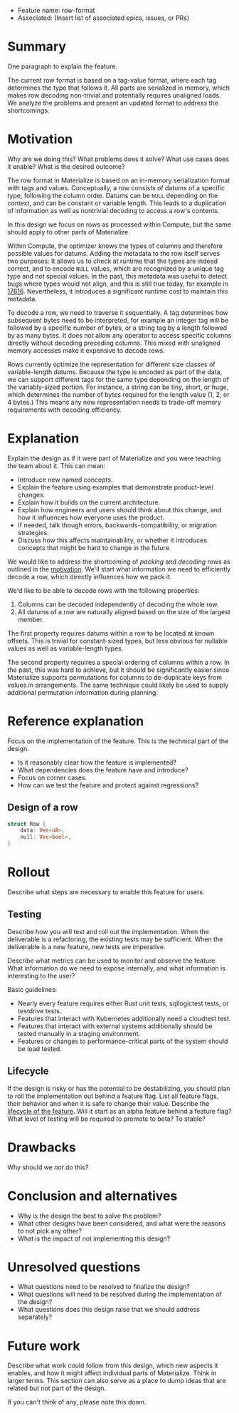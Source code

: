 - Feature name: row-format
- Associated: (Insert list of associated epics, issues, or PRs)

# Summary
[summary]: #summary

One paragraph to explain the feature.

The current row format is based on a tag-value format, where each tag determines the type that follows it.
All parts are serialized in memory, which makes row decoding non-trivial and potentially requires unaligned loads.
We analyze the problems and present an updated format to address the shortcomings.

# Motivation
[motivation]: #motivation

Why are we doing this? What problems does it solve? What use cases does it enable? What is the desired outcome?

The row format in Materialize is based on an in-memory serialization format with tags and values.
Conceptually, a row consists of datums of a specific type, following the column order.
Datums can be `NULL` depending on the context, and can be constant or variable length.
This leads to a duplication of information as well as nontrivial decoding to access a row's contents.

In this design we focus on rows as processed within Compute, but the same should apply to other parts of Materialize.

Within Compute, the optimizer knows the types of columns and therefore possible values for datums.
Adding the metadata to the row itself serves two purposes: It allows us to check at runtime that the types are indeed correct, and to encode `NULL` values, which are recognized by a unique tag type and not special values.
In the past, this metadata was useful to detect bugs where types would not align, and this is still true today, for example in [17616][#17616].
Nevertheless, it introduces a significant runtime cost to maintain this metadata.

[#17616]: https://github.com/MaterializeInc/materialize/issues/17616

To decode a row, we need to traverse it sequentially.
A tag determines how subsequent bytes need to be interpreted, for example an integer tag will be followed by a specific number of bytes, or a string tag by a length followed by as many bytes.
It does not allow any operator to access specific columns directly without decoding preceding columns.
This mixed with unaligned memory accesses make it expensive to decode rows.

Rows currently optimize the representation for different size classes of variable-length datums.
Because the type is encoded as part of the data, we can support different tags for the same type depending on the length of the variably-sized portion.
For instance, a string can be tiny, short, or huge, which determines the number of bytes required for the length value (1, 2, or 4 bytes.)
This means any new representation needs to trade-off memory requirements with decoding efficiency.

# Explanation
[explanation]: #explanation

Explain the design as if it were part of Materialize and you were teaching the team about it.
This can mean:

- Introduce new named concepts.
- Explain the feature using examples that demonstrate product-level changes.
- Explain how it builds on the current architecture.
- Explain how engineers and users should think about this change, and how it influences how everyone uses the product.
- If needed, talk though errors, backwards-compatibility, or migration strategies.
- Discuss how this affects maintainability, or whether it introduces concepts that might be hard to change in the future.

We would like to address the shortcoming of _packing_ and _decoding_ rows as outlined in the [motivation](#motivation).
We'll start what information we need to efficiently decode a row, which directly influences how we pack it.

We'd like to be able to decode rows with the following properties:
1. Columns can be decoded independently of decoding the whole row.
2. All datums of a row are naturally aligned based on the size of the largest member.

The first property requires datums within a row to be located at known offsets.
This is trivial for constant-sized types, but less obvious for nullable values as well as variable-length types.

The second property requires a special ordering of columns within a row.
In the past, this was hard to achieve, but it should be significantly easier since Materialize supports permutations for columns to de-duplicate keys from values in arrangements.
The same technique could likely be used to supply additional permutation information during planning.


# Reference explanation
[reference-explanation]: #reference-explanation

Focus on the implementation of the feature.
This is the technical part of the design.

- Is it reasonably clear how the feature is implemented?
- What dependencies does the feature have and introduce?
- Focus on corner cases.
- How can we test the feature and protect against regressions?

## Design of a row

```rust
struct Row {
    data: Vec<u8>,
    null: Vec<bool>,
}
```




# Rollout
[rollout]: #rollout

Describe what steps are necessary to enable this feature for users.

## Testing
[testing]: #testing

Describe how you will test and roll out the implementation.
When the deliverable is a refactoring, the existing tests may be sufficient.
When the deliverable is a new feature, new tests are imperative.

Describe what metrics can be used to monitor and observe the feature.
What information do we need to expose internally, and what information is interesting to the user?

Basic guidelines:

* Nearly every feature requires either Rust unit tests, sqllogictest tests, or testdrive tests.
* Features that interact with Kubernetes additionally need a cloudtest test.
* Features that interact with external systems additionally should be tested manually in a staging environment.
* Features or changes to performance-critical parts of the system should be load tested.

## Lifecycle
[lifecycle]: #lifecycle

If the design is risky or has the potential to be destabilizing, you should plan to roll the implementation out behind a feature flag.
List all feature flags, their behavior and when it is safe to change their value.
Describe the [lifecycle of the feature](https://www.notion.so/Feature-lifecycle-2fb13301803b4b7e9ba0868238bd4cfb).
Will it start as an alpha feature behind a feature flag?
What level of testing will be required to promote to beta?
To stable?

# Drawbacks
[drawbacks]: #drawbacks

Why should we *not* do this?

# Conclusion and alternatives
[conclusion-and-alternatives]: #conclusion-and-alternatives

- Why is the design the best to solve the problem?
- What other designs have been considered, and what were the reasons to not pick any other?
- What is the impact of not implementing this design?

# Unresolved questions
[unresolved-questions]: #unresolved-questions

- What questions need to be resolved to finalize the design?
- What questions will need to be resolved during the implementation of the design?
- What questions does this design raise that we should address separately?

# Future work
[future-work]: #future-work

Describe what work could follow from this design, which new aspects it enables, and how it might affect individual parts of Materialize.
Think in larger terms.
This section can also serve as a place to dump ideas that are related but not part of the design.

If you can't think of any, please note this down.
